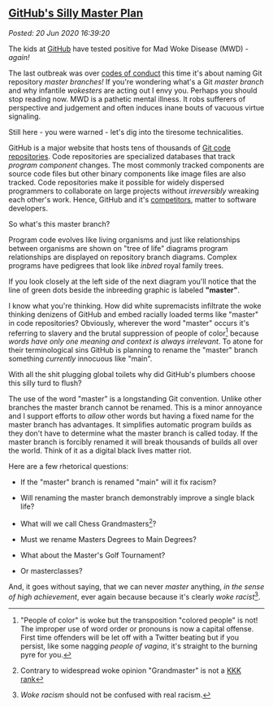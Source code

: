  
[GitHub's Silly Master Plan](https://analyzethedatanotthedrivel.org/2020/06/20/githubs-silly-master-plan/) 
---------------------------------------------------------------------------------------------------------

*Posted: 20 Jun 2020 16:39:20*

The kids at [GitHub](https://github.com/) have tested positive for Mad
Woke Disease (MWD) - *again!*

The last outbreak was over [codes of
conduct](https://forums.theregister.com/forum/all/2018/10/22/sqlite_code_of_conduct/)
this time it's about naming Git repository *master branches!* If you're
wondering what's a Git *master branch* and why infantile *wokesters* are
acting out I envy you. Perhaps you should stop reading now. MWD is a
pathetic mental illness. It robs sufferers of perspective and judgement
and often induces inane bouts of vacuous virtue signaling.

Still here - you were warned - let's dig into the tiresome
technicalities.

GitHub is a major website that hosts tens of thousands of [Git code
repositories](https://git-scm.com/). Code repositories are specialized
databases that track *program component* changes. The most commonly
tracked components are source code files but other binary components
like image files are also tracked. Code repositories make it possible
for widely dispersed programmers to collaborate on large projects
without *irreversibly* wreaking each other's work. Hence, GitHub and
it's [competitors](https://bitbucket.org/), matter to software
developers.

So what's this master branch?

Program code evolves like living organisms and just like relationships
between organisms are shown on "tree of life" diagrams program
relationships are displayed on repository branch diagrams. Complex
programs have pedigrees that look like *inbred* royal family trees.

If you look closely at the left side of the next diagram you'll notice
that the line of green dots beside the inbreeding graphic is labeled
**"master"**.

I know what you're thinking. How did white supremacists infiltrate the
woke thinking denizens of GitHub and embed racially loaded terms like
"master" in code repositories? Obviously, wherever the word "master"
occurs it's referring to slavery and the brutal suppression of people of
color[^1x5835] because *words have only one meaning and context is always
irrelevant*. To atone for their terminological sins GitHub is planning
to rename the "master" branch something *currently* innocuous like
"main".

With all the shit plugging global toilets why did GitHub's plumbers
choose this silly turd to flush?

The use of the word "master" is a longstanding Git convention. Unlike
other branches the master branch cannot be renamed. This is a minor
annoyance and I support efforts to *allow* other words but having a
fixed name for the master branch has advantages. It simplifies automatic
program builds as they don't have to determine what the master branch is
called today. If the master branch is forcibly renamed it will break
thousands of builds all over the world. Think of it as a digital black
lives matter riot.

Here are a few rhetorical questions:

- If the "master" branch is renamed "main" will it fix racism?

- Will renaming the master branch demonstrably improve a single black life?

- What will we call Chess Grandmasters[^2x5835]?

- Must we rename Masters Degrees to Main Degrees?

- What about the Master's Golf Tournament?

- Or masterclasses?

And, it goes without saying, that we can never *master* anything, *in
the sense of high achievement*, ever again because because it's clearly
*woke racist*[^3x5835].

[^1x5835]: "People of color" is woke but the transposition "colored people"
    is not! The improper use of word order or pronouns is now a capital
    offense. First time offenders will be let off with a Twitter beating
    but if you persist, like some nagging *people of vagina*, it's
    straight to the burning pyre for you.

[^2x5835]: Contrary to widespread woke opinion "Grandmaster" is not a [KKK
    rank](https://en.wikipedia.org/wiki/Grand_Wizard)

[^3x5835]: *Woke racism* should not be confused with real racism.
